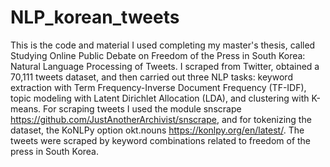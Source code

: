 # NLP_korean_tweets


This is the code and material I used completing my master's thesis, called Studying Online Public Debate on Freedom of the Press in South Korea: Natural Language Processing of Tweets. I scraped from Twitter, obtained a 70,111 tweets dataset, and then carried out three NLP tasks: keyword extraction with Term Frequency-Inverse Document Frequency (TF-IDF), topic modeling with Latent Dirichlet Allocation (LDA), and clustering with K-means.
For scraping tweets I used the module snscrape https://github.com/JustAnotherArchivist/snscrape, and for tokenizing the dataset, the KoNLPy option okt.nouns https://konlpy.org/en/latest/.
The tweets were scraped by keyword combinations related to freedom of the press in South Korea.
